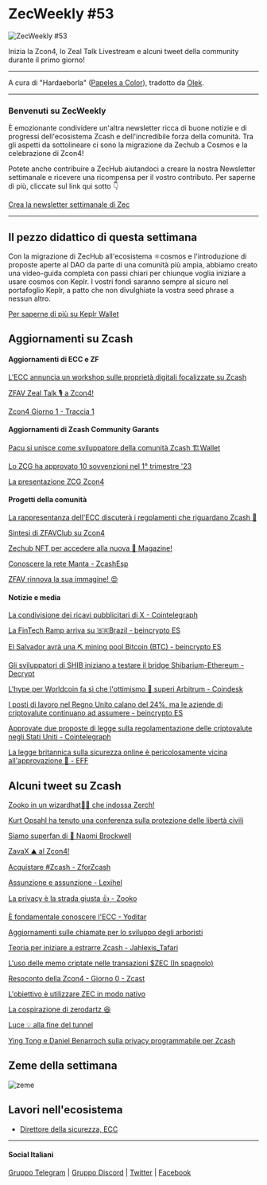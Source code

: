 # ZecWeekly #53

![ZecWeekly #53](https://substackcdn.com/image/fetch/f_auto,q_auto:good,fl_progressive:steep/https%3A%2F%2Fsubstack-post-media.s3.amazonaws.com%2Fpublic%2Fimages%2F95d1bc2d-8c99-4b86-b9aa-1b7873149ffe_1280x720.png)

Inizia la Zcon4, lo Zeal Talk Livestream e alcuni tweet della community durante il primo giorno!

---

A cura di "Hardaeborla" ([Papeles a Color](https://twitter.com/lexaleth)), tradotto da [Olek](https://twitter.com/an_Olek).

---

### Benvenuti su ZecWeekly

È emozionante condividere un'altra newsletter ricca di buone notizie e di progressi dell'ecosistema Zcash e dell'incredibile forza della comunità. Tra gli aspetti da sottolineare ci sono la migrazione da Zechub a Cosmos e la celebrazione di Zcon4!

Potete anche contribuire a ZecHub aiutandoci a creare la nostra Newsletter settimanale e ricevere una ricompensa per il vostro contributo. Per saperne di più, cliccate sul link qui sotto 👇

[Crea la newsletter settimanale di Zec](https://wiki.zechub.xyz/zecweekly-newsletter)

---

## Il pezzo didattico di questa settimana

Con la migrazione di ZecHub all'ecosistema ⚛️cosmos e l'introduzione di proposte aperte al DAO da parte di una comunità più ampia, abbiamo creato una video-guida completa con passi chiari per chiunque voglia iniziare a usare cosmos con Keplr.
I vostri fondi saranno sempre al sicuro nel portafoglio Keplr, a patto che non divulghiate la vostra seed phrase a nessun altro.

[Per saperne di più su Keplr Wallet](https://www.youtube.com/watch?v=fWagokTEx-Y)

## Aggiornamenti su Zcash

#### Aggiornamenti di ECC e ZF

[L'ECC annuncia un workshop sulle proprietà digitali focalizzate su Zcash](https://twitter.com/ElectricCoinCo/status/1684577450414809088)

[ZFAV Zeal Talk 🎙️ a Zcon4!](https://twitter.com/ZFAVClub/status/1684222860343091201https://www.youtube.com/watch?v=e2GBYIj2wUU)

[Zcon4 Giorno 1 - Traccia 1](https://www.youtube.com/watch?v=DMiw7m2Ku78)



#### Aggiornamenti di Zcash Community Garants

[Pacu si unisce come sviluppatore della comunità Zcash 🏗️Wallet](https://twitter.com/thecodebuffet/status/1683931117332619264)

[Lo ZCG ha approvato 10 sovvenzioni nel 1° trimestre '23](https://twitter.com/ZcashCommGrants/status/1662142098328502301)

[La presentazione ZCG Zcon4](https://www.youtube.com/live/DMiw7m2Ku78?feature=share&t=3186)



#### Progetti della comunità

[La rappresentanza dell'ECC discuterà i regolamenti che riguardano Zcash 🤔](https://twitter.com/ZcashFoundation/status/1684263875628105746)

[Sintesi di ZFAVClub su Zcon4](https://twitter.com/ZcashFoundation/status/1683884286863110148)

[Zechub NFT per accedere alla nuova 📰 Magazine!](https://twitter.com/ZecHub/status/1684632760172851201)

[Conoscere la rete Manta - ZcashEsp](https://twitter.com/zcashesp/status/1683541497940000768)

[ZFAV rinnova la sua immagine! 😍](https://twitter.com/ZFAVClub/status/1684194183983009795)



#### Notizie e media

[La condivisione dei ricavi pubblicitari di X - Cointelegraph](https://cointelegraph.com/news/x-ad-revenue-sharing-crypto-payments-on-the-horizon)

[La FinTech Ramp arriva su 🇧🇷Brazil - beincrypto ES](https://es.beincrypto.com/fintech-ramp-llega-brasil-impulsar-adopcion-criptomonedas-america-latina)

[El Salvador avrà una ⛏️ mining pool Bitcoin (BTC) - beincrypto ES](https://es.beincrypto.com/salvador-tendra-pool-mineria-bitcoin-btc)

[Gli sviluppatori di SHIB iniziano a testare il bridge Shibarium-Ethereum - Decrypt](https://decrypt.co/es/150547/los-desarrolladores-de-shib-comienzan-a-probar-el-puente-de-shibarium-a-ethereum)

[L'hype per Worldcoin fa sì che l'ottimismo 🐸 superi Arbitrum - Coindesk](https://www.coindesk.com/business/2023/07/27/worldcoin-hype-causes-optimism-to-leapfrog-arbitrum-in-daily-transactions/)

[I posti di lavoro nel Regno Unito calano del 24%, ma le aziende di criptovalute continuano ad assumere - beincrypto ES](https://es.beincrypto.com/empleos-reino-unido-caen-24-empresas-criptomonedas-siguen-contratando)

[Approvate due proposte di legge sulla regolamentazione delle criptovalute negli Stati Uniti - Cointelegraph](https://cointelegraph.com/news/crypto-regulatory-framework-bill-pass-house-congressional-committee)

[La legge britannica sulla sicurezza online è pericolosamente vicina all'approvazione 👀 - EFF](https://www.eff.org/deeplinks/2023/07/uk-government-very-close-eroding-encryption-worldwide)



## Alcuni tweet su Zcash

[Zooko in un wizardhat🧙‍♂️ che indossa Zerch!](https://twitter.com/ZcashCrusader/status/1685648092211605504)

[Kurt Opsahl ha tenuto una conferenza sulla protezione delle libertà civili](https://twitter.com/JackGavigan/status/1685607283835666432)

[Siamo superfan di 🤩 Naomi Brockwell](https://twitter.com/ZcashCrusader/status/1685653635475075072)

[ZavaX ⛰️ al Zcon4!](https://twitter.com/reddevinc/status/1685700045948293120)

[Acquistare #Zcash - ZforZcash](https://twitter.com/ZforZcash/status/1684275376485175296)

[Assunzione e assunzione - Lexihel](https://twitter.com/tecnopapapi/status/1683830944392675329)

[La privacy è la strada giusta 👍 - Zooko](https://twitter.com/zooko/status/1684631369669042178)

[È fondamentale conoscere l'ECC - Yoditar](https://twitter.com/yoditarX/status/1684600267675713536)

[Aggiornamenti sulle chiamate per lo sviluppo degli arboristi](https://twitter.com/zksquirrel/status/1684711448679690240)

[Teoria per iniziare a estrarre Zcash - Jahlexis_Tafari](https://twitter.com/Jahlexis_TafarI/status/1684299763464667138)

[L'uso delle memo criptate nelle transazioni $ZEC (In spagnolo)](https://twitter.com/zcashbrazil/status/1683553956750929923)

[Resoconto della Zcon4 - Giorno 0 - Zcast](https://twitter.com/ZcastEsp/status/1685075183432781825)

[L'obiettivo è utilizzare ZEC in modo nativo](https://twitter.com/_skyl/status/1684537772143415299)

[La cospirazione di zerodartz 😆](https://twitter.com/zerodartz/status/1685588817133096960)

[Luce 💡 alla fine del tunnel](https://twitter.com/michae2xl/status/1685627508534763521)

[Ying Tong e Daniel Benarroch sulla privacy programmabile per Zcash](https://twitter.com/JackGavigan/status/1685576868722864128)


## Zeme della settimana

![zeme](https://substackcdn.com/image/fetch/f_auto,q_auto:good,fl_progressive:steep/https%3A%2F%2Fsubstack-post-media.s3.amazonaws.com%2Fpublic%2Fimages%2F44211397-c09f-4f1e-b5f5-aa1be3399e11_686x686.jpeg) 

## Lavori nell'ecosistema

- [Direttore della sicurezza, ECC](https://apply.workable.com/electric-coin-company/j/E68A4C20E2/)

---

#### Social Italiani

[Gruppo Telegram](https://t.me/zcashita) | [Gruppo Discord](https://discord.com/channels/978714252934258779/1091806217359347802) | [Twitter](https://twitter.com/InsideZcash) | [Facebook](https://www.facebook.com/groups/zecitalia)